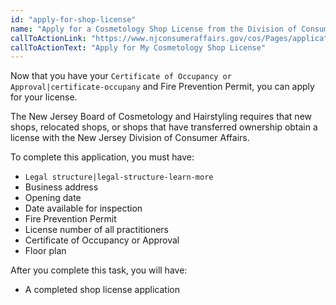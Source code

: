 ```yaml
---
id: "apply-for-shop-license"
name: "Apply for a Cosmetology Shop License from the Division of Consumer Affairs"
callToActionLink: "https://www.njconsumeraffairs.gov/cos/Pages/applications.aspx"
callToActionText: "Apply for My Cosmetology Shop License"
---
```

Now that you have your `Certificate of Occupancy or Approval|certificate-occupany` and Fire Prevention Permit, you can apply for your license.

The New Jersey Board of Cosmetology and Hairstyling requires that new shops, relocated shops, or shops that have transferred ownership obtain a license with the New Jersey Division of Consumer Affairs.

To complete this application, you must have:
- `Legal structure|legal-structure-learn-more` 
- Business address 
- Opening date 
- Date available for inspection 
- Fire Prevention Permit 
- License number of all practitioners 
- Certificate of Occupancy or Approval
- Floor plan

After you complete this task, you will have:
- A completed shop license application
